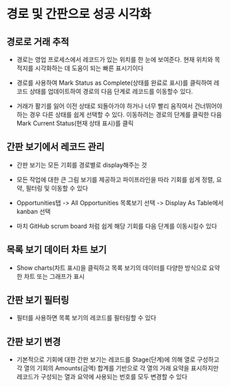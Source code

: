 # 경로 및 간판으로 성공 시각화

## 경로로 거래 추적

 - 경로는 영업 프로세스에서 레코드가 있는 위치를 한 눈에 보여준다. 현재 위치와 목적지를 시각화하는 데 도움이 되는 빠른 표시기이다

 - 경로를 사용하여 Mark Status as Complete(상태를 완료로 표시)를 클릭하여 레코드 상태를 업데이트하여 경로의 다음 단계로 레코드를 이동할수 있다.

 - 거래가 활기를 잃어 이전 상태로 되돌아가야 하거나 너무 빨리 움직여서 건너뛰어야 하는 경우 다른 상태를 쉽게 선택할 수 있다. 이동하려는 경로의 단계를 클릭한 다음 Mark Current Status(현재 상태 표시)를 클릭


## 간판 보기에서 레코드 관리

 - 간판 보기는 모든 기회를 경로별로 display해주는 것

 - 모든 작업에 대한 큰 그림 보기를 제공하고 파이프라인을 따라 기회를 쉽게 정렬, 요약, 필터링 및 이동할 수 있다  
 
 - Opportunities탭 -> All Opportunities 목록보기 선택 -> Display As Table에서 kanban 선택

 - 마치 GitHub scrum board 처럼 쉽게 해당 기회를 다음 단계를 이동시킬수 있다

## 목록 보기 데이터 차트 보기

 - Show charts(차트 표시)을 클릭하고 목록 보기의 데이터를 다양한 방식으로 요약한 차트 또는 그래프가 표시

## 간판 보기 필터링

 - 필터를 사용하면 목록 보기의 레코드를 필터링할 수 있다

## 간판 보기 변경

 - 기본적으로 기회에 대한 간판 보기는 레코드를 Stage(단계)에 의해 열로 구성하고 각 열의 기회의 Amounts(금액) 합계를 기반으로 각 열의 거래 요약을 표시하지만 레코드가 구성되는 열과 요약에 사용되는 번호를 모두 변경할 수 있다
